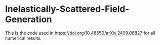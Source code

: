 # Inelastically-Scattered-Field-Generation
This is the code used in https://doi.org/10.48550/arXiv.2409.08827 for all numerical results.
